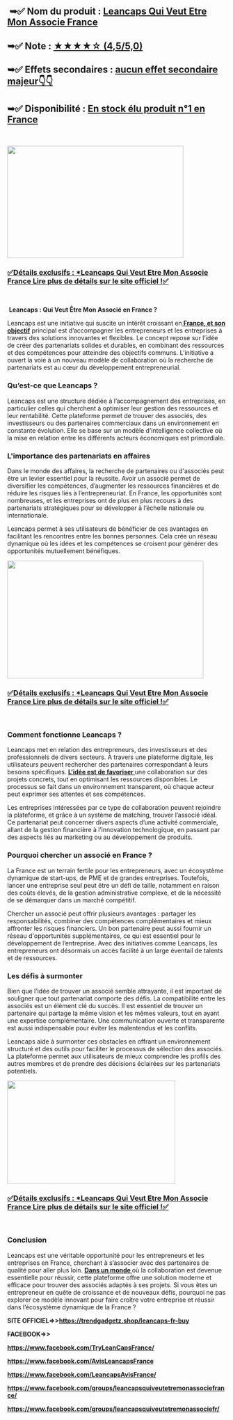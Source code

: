 <h2>&nbsp;➥✅&nbsp;<strong>Nom du produit :&nbsp;<a href="https://trendgadgetz.shop/leancaps-fr-buy">Leancaps Qui Veut Etre Mon Associe France</a></strong></h2>
<h2><strong>➥✅ Note&nbsp;:&nbsp;<a href="https://trendgadgetz.shop/leancaps-fr-buy">★★★★☆ (4,5/5,0)</a></strong></h2>
<h2><strong>➥✅ Effets secondaires&nbsp;:&nbsp;<a href="https://trendgadgetz.shop/leancaps-fr-buy">aucun effet secondaire majeur👇👇</a></strong></h2>
<h2><strong>➥✅ Disponibilit&eacute; :&nbsp;<a href="https://trendgadgetz.shop/leancaps-fr-buy">En stock &eacute;lu produit n&deg;1 en France</a></strong></h2>
<p>&nbsp;</p>
<div class="separator"><a href="https://trendgadgetz.shop/leancaps-fr-buy"><img src="https://blogger.googleusercontent.com/img/b/R29vZ2xl/AVvXsEjnszCSPEP2oAg0I7MYpR7yMTeu0joGRpxF12z50SobBxIwp6vZBKvhje2MHI8KnF_mu3zBn99ySqICUhJ2uP7f7PpxOshUJoH-PQcQ5a8vgv96UFhC4qmx33ONke8dxyJiUeIqnTyv8_FpAVrDSExkhSCIdFFTWEBnreys2ZDMvc3srPoy0sBGvgiKNIo/w405-h258/38265374_web1_M2-LeanCaps-Teaser---Copy.jpg" alt="" width="405" height="258" border="0" data-original-height="800" data-original-width="1280" /></a></div>
<h3><a href="https://trendgadgetz.shop/leancaps-fr-buy" target="_blank" rel="nofollow">✅D&eacute;tails exclusifs : *Leancaps Qui Veut Etre Mon Associe France Lire plus de d&eacute;tails sur le site officiel !✅</a></h3>
<p>&nbsp;</p>
<p>&nbsp;<strong data-end="52" data-start="0">Leancaps : Qui Veut &Ecirc;tre Mon Associ&eacute; en France ?</strong></p>
<p data-end="561" data-start="54">Leancaps est une initiative qui suscite un int&eacute;r&ecirc;t croissant en<strong><a href="https://www.facebook.com/TryLeanCapsFrance/">&nbsp;France, et son objectif</a></strong>&nbsp;principal est d&rsquo;accompagner les entrepreneurs et les entreprises &agrave; travers des solutions innovantes et flexibles. Le concept repose sur l&rsquo;id&eacute;e de cr&eacute;er des partenariats solides et durables, en combinant des ressources et des comp&eacute;tences pour atteindre des objectifs communs. L&rsquo;initiative a ouvert la voie &agrave; un nouveau mod&egrave;le de collaboration o&ugrave; la recherche de partenariats est au c&oelig;ur du d&eacute;veloppement entrepreneurial.</p>
<h3 data-end="591" data-start="563">Qu&rsquo;est-ce que Leancaps ?</h3>
<p data-end="1037" data-start="593">Leancaps est une structure d&eacute;di&eacute;e &agrave; l&rsquo;accompagnement des entreprises, en particulier celles qui cherchent &agrave; optimiser leur gestion des ressources et leur rentabilit&eacute;. Cette plateforme permet de trouver des associ&eacute;s, des investisseurs ou des partenaires commerciaux dans un environnement en constante &eacute;volution. Elle se base sur un mod&egrave;le d&rsquo;intelligence collective o&ugrave; la mise en relation entre les diff&eacute;rents acteurs &eacute;conomiques est primordiale.</p>
<h3 data-end="1084" data-start="1039">L'importance des partenariats en affaires</h3>
<p data-end="1534" data-start="1086">Dans le monde des affaires, la recherche de partenaires ou d'associ&eacute;s peut &ecirc;tre un levier essentiel pour la r&eacute;ussite. Avoir un associ&eacute; permet de diversifier les comp&eacute;tences, d&rsquo;augmenter les ressources financi&egrave;res et de r&eacute;duire les risques li&eacute;s &agrave; l&rsquo;entrepreneuriat. En France, les opportunit&eacute;s sont nombreuses, et les entreprises ont de plus en plus recours &agrave; des partenariats strat&eacute;giques pour se d&eacute;velopper &agrave; l&rsquo;&eacute;chelle nationale ou internationale.</p>
<p data-end="1787" data-start="1536">Leancaps permet &agrave; ses utilisateurs de b&eacute;n&eacute;ficier de ces avantages en facilitant les rencontres entre les bonnes personnes. Cela cr&eacute;e un r&eacute;seau dynamique o&ugrave; les id&eacute;es et les comp&eacute;tences se croisent pour g&eacute;n&eacute;rer des opportunit&eacute;s mutuellement b&eacute;n&eacute;fiques.</p>
<div class="separator"><a href="https://trendgadgetz.shop/leancaps-fr-buy"><img src="https://blogger.googleusercontent.com/img/b/R29vZ2xl/AVvXsEgDOXhuryMt2ILqdQq2vBCQR32ghyfD6T1AyEbePChOewkbLUd7r7L6y8S-SPirKr-Ms4mMsxqZSdK0z6l_fHMbLBFqIAwZTsBNGv7NR8nVacu2Av43kKzLDfVX4fKoNhF_F71_H9jPVu4wMy0O-yXDVMZHDdqzIV9QQYrJczgJDaxh4RYVhmsqzcSkndE/w451-h271/maxresdefault%20(2).jpg" alt="" width="451" height="271" border="0" data-original-height="720" data-original-width="1280" /></a></div>
<h3><a href="https://trendgadgetz.shop/leancaps-fr-buy" target="_blank" rel="nofollow">✅D&eacute;tails exclusifs : *Leancaps Qui Veut Etre Mon Associe France Lire plus de d&eacute;tails sur le site officiel !✅</a></h3>
<p>&nbsp;</p>
<h3 data-end="1822" data-start="1789">Comment fonctionne Leancaps ?</h3>
<p data-end="2292" data-start="1824">Leancaps met en relation des entrepreneurs, des investisseurs et des professionnels de divers secteurs. &Agrave; travers une plateforme digitale, les utilisateurs peuvent rechercher des partenaires correspondant &agrave; leurs besoins sp&eacute;cifiques.&nbsp;<strong><a href="https://www.facebook.com/AvisLeancapsFrance">L&rsquo;id&eacute;e est de favoriser&nbsp;</a></strong>une collaboration sur des projets concrets, tout en optimisant les ressources disponibles. Le processus se fait dans un environnement transparent, o&ugrave; chaque acteur peut exprimer ses attentes et ses comp&eacute;tences.</p>
<p data-end="2656" data-start="2294">Les entreprises int&eacute;ress&eacute;es par ce type de collaboration peuvent rejoindre la plateforme, et gr&acirc;ce &agrave; un syst&egrave;me de matching, trouver l&rsquo;associ&eacute; id&eacute;al. Ce partenariat peut concerner divers aspects d&rsquo;une activit&eacute; commerciale, allant de la gestion financi&egrave;re &agrave; l&rsquo;innovation technologique, en passant par des aspects li&eacute;s au marketing ou au d&eacute;veloppement de produits.</p>
<h3 data-end="2702" data-start="2658">Pourquoi chercher un associ&eacute; en France ?</h3>
<p data-end="3043" data-start="2704">La France est un terrain fertile pour les entrepreneurs, avec un &eacute;cosyst&egrave;me dynamique de start-ups, de PME et de grandes entreprises. Toutefois, lancer une entreprise seul peut &ecirc;tre un d&eacute;fi de taille, notamment en raison des co&ucirc;ts &eacute;lev&eacute;s, de la gestion administrative complexe, et de la n&eacute;cessit&eacute; de se d&eacute;marquer dans un march&eacute; comp&eacute;titif.</p>
<p data-end="3487" data-start="3045">Chercher un associ&eacute; peut offrir plusieurs avantages : partager les responsabilit&eacute;s, combiner des comp&eacute;tences compl&eacute;mentaires et mieux affronter les risques financiers. Un bon partenaire peut aussi fournir un r&eacute;seau d'opportunit&eacute;s suppl&eacute;mentaires, ce qui est essentiel pour le d&eacute;veloppement de l&rsquo;entreprise. Avec des initiatives comme Leancaps, les entrepreneurs ont d&eacute;sormais un acc&egrave;s facilit&eacute; &agrave; un large &eacute;ventail de talents et de ressources.</p>
<h3 data-end="3514" data-start="3489">Les d&eacute;fis &agrave; surmonter</h3>
<p data-end="3955" data-start="3516">Bien que l&rsquo;id&eacute;e de trouver un associ&eacute; semble attrayante, il est important de souligner que tout partenariat comporte des d&eacute;fis. La compatibilit&eacute; entre les associ&eacute;s est un &eacute;l&eacute;ment cl&eacute; du succ&egrave;s. Il est essentiel de trouver un partenaire qui partage la m&ecirc;me vision et les m&ecirc;mes valeurs, tout en ayant une expertise compl&eacute;mentaire. Une communication ouverte et transparente est aussi indispensable pour &eacute;viter les malentendus et les conflits.</p>
<p data-end="4263" data-start="3957">Leancaps aide &agrave; surmonter ces obstacles en offrant un environnement structur&eacute; et des outils pour faciliter le processus de s&eacute;lection des associ&eacute;s. La plateforme permet aux utilisateurs de mieux comprendre les profils des autres membres et de prendre des d&eacute;cisions &eacute;clair&eacute;es sur les partenariats potentiels.</p>
<div class="separator"><a href="https://trendgadgetz.shop/leancaps-fr-buy"><img src="https://blogger.googleusercontent.com/img/b/R29vZ2xl/AVvXsEi0iqOiNqOupZ8Ar4hPsryU_6HucMFTWx7yyM0nlF0_Rcaq5LHt5tyob4rqj2b0RG2Luj7mPnI_RyERjQquUhI8eR1ZwFdwJc3uPqEyZSqb6VgrHHi7Ww_hnZj07GCDbxdj4tAoEpWHN3SQyAnrJtSfRHkPeIP9AfwHhvhX6Vhs5BSwtCQqWrk9vVBMS-Q/w386-h237/474903750_122101598366744070_3076008432127359165_n.jpg" alt="" width="386" height="237" border="0" data-original-height="600" data-original-width="960" /></a></div>
<h3><a href="https://trendgadgetz.shop/leancaps-fr-buy" target="_blank" rel="nofollow">✅D&eacute;tails exclusifs : *Leancaps Qui Veut Etre Mon Associe France Lire plus de d&eacute;tails sur le site officiel !✅</a></h3>
<p>&nbsp;</p>
<h3 data-end="4279" data-start="4265">Conclusion</h3>
<p data-end="4834" data-is-last-node="" data-is-only-node="" data-start="4281">Leancaps est une v&eacute;ritable opportunit&eacute; pour les entrepreneurs et les entreprises en France, cherchant &agrave; s&rsquo;associer avec des partenaires de qualit&eacute; pour aller plus loin.&nbsp;<strong><a href="https://www.facebook.com/LeancapsAvisFrance/">Dans un monde&nbsp;</a></strong>o&ugrave; la collaboration est devenue essentielle pour r&eacute;ussir, cette plateforme offre une solution moderne et efficace pour trouver des associ&eacute;s adapt&eacute;s &agrave; ses projets. Si vous &ecirc;tes un entrepreneur en qu&ecirc;te de croissance et de nouveaux d&eacute;fis, pourquoi ne pas explorer ce mod&egrave;le innovant pour faire cro&icirc;tre votre entreprise et r&eacute;ussir dans l&rsquo;&eacute;cosyst&egrave;me dynamique de la France ?</p>
<p><strong>SITE OFFICIEL=&gt;&gt;<a href="https://trendgadgetz.shop/leancaps-fr-buy">https://trendgadgetz.shop/leancaps-fr-buy</a></strong></p>
<p><strong>FACEBOOK=&gt;&gt;</strong></p>
<p><strong><a href="https://www.facebook.com/TryLeanCapsFrance/">https://www.facebook.com/TryLeanCapsFrance/</a></strong></p>
<p><strong><a href="https://www.facebook.com/AvisLeancapsFrance">https://www.facebook.com/AvisLeancapsFrance</a></strong></p>
<p><strong><a href="https://www.facebook.com/LeancapsAvisFrance/">https://www.facebook.com/LeancapsAvisFrance/</a></strong></p>
<p><strong><a href="https://www.facebook.com/groups/leancapsquiveutetremonassociefrance/">https://www.facebook.com/groups/leancapsquiveutetremonassociefrance/</a></strong></p>
<p><strong><a href="https://www.facebook.com/groups/leancapsquiveutetremonassociefr/">https://www.facebook.com/groups/leancapsquiveutetremonassociefr/</a></strong></p>
